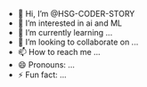 - 👋 Hi, I’m @HSG-CODER-STORY
- 👀 I’m interested in ai and ML
- 🌱 I’m currently learning ...
- 💞️ I’m looking to collaborate on ...
- 📫 How to reach me ...
- 😄 Pronouns: ...
- ⚡ Fun fact: ...

<!---
HSG-CODER-STORY/HSG-CODER-STORY is a ✨ special ✨ repository because its `README.md` (this file) appears on your GitHub profile.
You can click the Preview link to take a look at your changes.
--->
